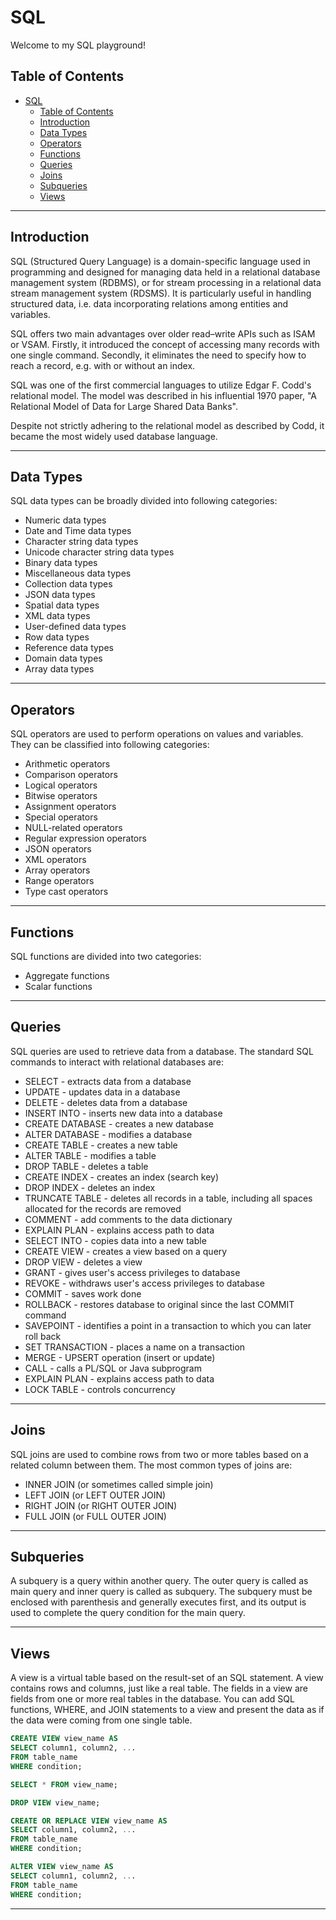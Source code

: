 # SQL

Welcome to my SQL playground!

## Table of Contents

- [SQL](#sql)
  - [Table of Contents](#table-of-contents)
  - [Introduction](#introduction)
  - [Data Types](#data-types)
  - [Operators](#operators)
  - [Functions](#functions)
  - [Queries](#queries)
  - [Joins](#joins)
  - [Subqueries](#subqueries)
  - [Views](#views)


---

## Introduction

SQL (Structured Query Language) is a domain-specific language used in programming and designed for managing data held in a relational database management system (RDBMS), or for stream processing in a relational data stream management system (RDSMS). It is particularly useful in handling structured data, i.e. data incorporating relations among entities and variables.

SQL offers two main advantages over older read–write APIs such as ISAM or VSAM. Firstly, it introduced the concept of accessing many records with one single command. Secondly, it eliminates the need to specify how to reach a record, e.g. with or without an index.

SQL was one of the first commercial languages to utilize Edgar F. Codd's relational model. The model was described in his influential 1970 paper, "A Relational Model of Data for Large Shared Data Banks".

Despite not strictly adhering to the relational model as described by Codd, it became the most widely used database language.

---

## Data Types

SQL data types can be broadly divided into following categories:

- Numeric data types
- Date and Time data types
- Character string data types
- Unicode character string data types
- Binary data types
- Miscellaneous data types
- Collection data types
- JSON data types
- Spatial data types
- XML data types
- User-defined data types
- Row data types
- Reference data types
- Domain data types
- Array data types

---

## Operators

SQL operators are used to perform operations on values and variables. They can be classified into following categories:

- Arithmetic operators
- Comparison operators
- Logical operators
- Bitwise operators
- Assignment operators
- Special operators
- NULL-related operators
- Regular expression operators
- JSON operators
- XML operators
- Array operators
- Range operators
- Type cast operators

---

## Functions

SQL functions are divided into two categories:

- Aggregate functions
- Scalar functions

---

## Queries

SQL queries are used to retrieve data from a database. The standard SQL commands to interact with relational databases are:

- SELECT - extracts data from a database
- UPDATE - updates data in a database
- DELETE - deletes data from a database
- INSERT INTO - inserts new data into a database
- CREATE DATABASE - creates a new database
- ALTER DATABASE - modifies a database
- CREATE TABLE - creates a new table
- ALTER TABLE - modifies a table
- DROP TABLE - deletes a table
- CREATE INDEX - creates an index (search key)
- DROP INDEX - deletes an index
- TRUNCATE TABLE - deletes all records in a table, including all spaces allocated for the records are removed
- COMMENT - add comments to the data dictionary
- EXPLAIN PLAN - explains access path to data
- SELECT INTO - copies data into a new table
- CREATE VIEW - creates a view based on a query
- DROP VIEW - deletes a view
- GRANT - gives user's access privileges to database
- REVOKE - withdraws user's access privileges to database
- COMMIT - saves work done
- ROLLBACK - restores database to original since the last COMMIT command
- SAVEPOINT - identifies a point in a transaction to which you can later roll back
- SET TRANSACTION - places a name on a transaction
- MERGE - UPSERT operation (insert or update)
- CALL - calls a PL/SQL or Java subprogram
- EXPLAIN PLAN - explains access path to data
- LOCK TABLE - controls concurrency

---

## Joins

SQL joins are used to combine rows from two or more tables based on a related column between them. The most common types of joins are:

- INNER JOIN (or sometimes called simple join)
- LEFT JOIN (or LEFT OUTER JOIN)
- RIGHT JOIN (or RIGHT OUTER JOIN)
- FULL JOIN (or FULL OUTER JOIN)

---

## Subqueries

A subquery is a query within another query. The outer query is called as main query and inner query is called as subquery. The subquery must be enclosed with parenthesis and generally executes first, and its output is used to complete the query condition for the main query.

---

## Views

A view is a virtual table based on the result-set of an SQL statement. A view contains rows and columns, just like a real table. The fields in a view are fields from one or more real tables in the database. You can add SQL functions, WHERE, and JOIN statements to a view and present the data as if the data were coming from one single table.

```sql
CREATE VIEW view_name AS
SELECT column1, column2, ...
FROM table_name
WHERE condition;
```

```sql
SELECT * FROM view_name;
```

```sql
DROP VIEW view_name;
```

```sql
CREATE OR REPLACE VIEW view_name AS
SELECT column1, column2, ...
FROM table_name
WHERE condition;
```

```sql
ALTER VIEW view_name AS
SELECT column1, column2, ...
FROM table_name
WHERE condition;
```

---
